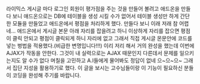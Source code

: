 라이믹스 게시글 마다 로그인 회원이 평가점을 주는 것을 만들어 볼려고 애드온을 만들다 보니 
애드온으로는 DB에 테이블을 생성 시킬 수가 없어서 테이블 생성만 하게 간단한 모듈을 만들었고 애드온에서 평점을 처리하게 했다.
만들다 보니 이래 저래 참 어렵네...
애드온에서 게시글 본문 아래 자리를 잡을려고 하니 이상하게 자리를 잡으면 평점이 클릭 안되고 평점이 클릭되게 하니 자리에 없고
그래서 직접 게시글 몬문안에 코드를 넣는 벙법을 적용했다.(비급한 변명입니다!!!)
이리 저리 해서 거의 완성을 했는데 이번에 AJAX가 작동을 안한다.
그것이 내 실력으로는 AJAX 때문인지 다른데서 문제를 일으키는지도 알 수가 없다 
며칠을 고민하고 A.I들에게 물어봐도 정답이 없네 으~으~으~
그래서 집단 지성을 활용하기로 했다.
이 글을 보시는 고수님들이랑 이 기능이 필요하신 분들이 코딩을 완성해 주기를 바랍니다.
